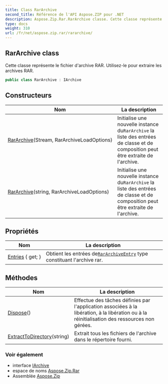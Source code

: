 ```yaml
---
title: Class RarArchive
second_title: Référence de l'API Aspose.ZIP pour .NET
description: Aspose.Zip.Rar.RarArchive classe. Cette classe représente le fichier darchive RAR. Utilisezle pour extraire les archives RAR.
type: docs
weight: 310
url: /fr/net/aspose.zip.rar/rararchive/
---
```

## RarArchive class

Cette classe représente le fichier d'archive RAR. Utilisez-le pour extraire les archives RAR.

```csharp
public class RarArchive : IArchive
```

## Constructeurs

| Nom | La description |
| --- | --- |
| [RarArchive](rararchive/#constructor)(Stream, RarArchiveLoadOptions) | Initialise une nouvelle instance du`RarArchive` la liste des entrées de classe et de composition peut être extraite de l'archive. |
| [RarArchive](rararchive/#constructor_1)(string, RarArchiveLoadOptions) | Initialise une nouvelle instance du`RarArchive` la liste des entrées de classe et de composition peut être extraite de l'archive. |

## Propriétés

| Nom | La description |
| --- | --- |
| [Entries](../../aspose.zip.rar/rararchive/entries/) { get; } | Obtient les entrées de[`RarArchiveEntry`](../rararchiveentry/) type constituant l'archive rar. |

## Méthodes

| Nom | La description |
| --- | --- |
| [Dispose](../../aspose.zip.rar/rararchive/dispose/)() | Effectue des tâches définies par l'application associées à la libération, à la libération ou à la réinitialisation des ressources non gérées. |
| [ExtractToDirectory](../../aspose.zip.rar/rararchive/extracttodirectory/#extracttodirectory)(string) | Extrait tous les fichiers de l'archive dans le répertoire fourni. |

### Voir également

* interface [IArchive](../../aspose.zip/iarchive/)
* espace de noms [Aspose.Zip.Rar](../../aspose.zip.rar/)
* Assemblée [Aspose.Zip](../../)


